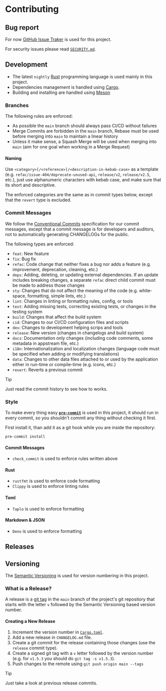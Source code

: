 # Contributing

## Bug report

For now [GitHub Issue Traker](https://github.com/zefr0x/jidhom/issues) is used for this project.

For security issues please read [`SECURITY.md`](./SECURITY.md).

## Development

- The latest `nightly` [Rust](https://www.rust-lang.org/) programming language is used mainly in this project.
- Dependencies management is handled using [Cargo](https://doc.rust-lang.org/stable/cargo/).
- Building and installing are handled using [Meson](https://mesonbuild.com/)

### Branches

The following rules are enforced:

- As possible the `main` branch should always pass CI/CD without failures
- Merge Commits are forbidden in the `main` branch, Rebase must be used before merging into `main` to maintain a linear
  history
- Unless it make sense, a Squash Merge will be used when merging into `main` (aim for one goal when working in a Merge
  Request)

#### Naming

Use `<category>[/<reference>]/<description-in-kebab-case>` as a template (e.g. `refac/issue-404/deprecate-unused-api`,
`release/v2`, `release/v2.5`, etc.), just use alphanumeric characters with kebab case, and make sure that its short and
descriptive.

The enforced categories are the same as in commit types below, except that the `revert` type is excluded.

### Commit Messages

We follow the [Conventional Commits](https://www.conventionalcommits.org) specification for our commit messages, except
that a commit message is for developers and auditors, not to automatically generating CHANGELOGs for the public.

The following types are enforced:

- `feat`: New feature
- `fix`: Bug fix
- `refac`: Code change that neither fixes a bug nor adds a feature (e.g. improvement, deprecation, cleaning, etc.)
- `deps`: Adding, deleting, or updating external dependencies. If an update includes breaking changes, a separate
  `refac` direct child commit must be made to address those changes
- `sty`: Changes that do not affect the meaning of the code (e.g. white-space, formatting, simple lints, etc.)
- `lint`: Changes in linting or formatting rules, config, or tools
- `test`: Adding missing tests, correcting existing tests, or changes in the testing system
- `build`: Changes that affect the build system
- `cid`: Changes to our CI/CD configuration files and scripts
- `dev`: Changes to development helping scrips and tools
- `release`: New version (changes in changelogs and build system)
- `docs`: Documentation only changes (including code comments, some metadata in appstream file, etc.)
- `i18n`: Internationalization and localization changes (language code must be specified when adding or modifying
  translations)
- `data`: Changes to other data files attached to or used by the application either in run-time or compile-time (e.g.
  icons, etc.)
- `revert`: Reverts a previous commit

> [!TIP]
> Just read the commit history to see how to works.

### Style

To make every thing easy [**`pre-commit`**](https://pre-commit.com/) is used in this project, it should run in every
commit, so you shouldn't commit any thing without checking it first.

First install it, than add it as a git hook while you are inside the repository:

```shell
pre-commit install
```

#### Commit Messages

- `check_commit` is used to enforce rules written above

#### Rust

- `rustfmt` is used to enforce code formatting
- `Clippy` is used to enforce linting rules

#### Toml

- `Taplo` is used to enforce formatting

#### Markdown & JSON

- `Deno` is used to enforce formatting

<!-- TODO: ## Documentation -->

## Releases

## Versioning

The [Semantic Versioning](https://semver.org/) is used for version numbering in this project.

### What is a Release?

A release is a [git tag](https://git-scm.com/docs/git-tag) in the `main` branch of the project's git repository that
starts with the letter `v` followed by the Semantic Versioning based version number.

#### Creating a New Release

1. Increment the version number in [`Cargo.toml`](./Cargo.toml).
2. Add a new release in `CHANGELOG.md` file.
3. Create a git commit for the release containing those changes (use the `release` commit type).
4. Create a signed git tag with a `v` letter followed by the version number (e.g. for `v1.5.3` you should do
   `git tag -s v1.5.3`).
5. Push changes to the remote using `git push origin main --tags`

> [!TIP]
> Just take a look at previous release commits.

